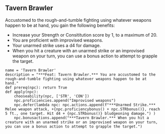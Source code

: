 ## Tavern Brawler
Accustomed to the rough-and-tumble fighting using whatever weapons happen to be at hand, you gain the following benefits:

* Increase your Strength or Consititution score by 1, to a maximum of 20.
* You are proficient with improvised weapons.
* Your unarmed strike uses a d4 for damage.
* When you hit a creature with an unarmed strike or an improvised weapon on your turn, you can use a bonus action to attempt to grapple the target.

```
name = 'Tavern Brawler'
description = "***Feat: Tavern Brawler.*** You are accustomed to the rough-and-tumble fighting using whatever weapons happen to be at hand."
def prereq(npc): return True
def apply(npc):
    chooseability(npc, ['STR', 'CON'])
    npc.proficiencies.append("Improvised weapons")
    npc.defer(lambda npc: npc.actions.append(f"***Unarmed Strike.*** Melee weapon attack, +{npc.proficiencybonus() + npc.STRbonus()}, reach 5 ft., one target. Hit d4 + {npc.STRbonus()} bludgeoning damage.") )
    npc.bonusactions.append("***Tavern Brawler.*** When you hit a creature with an unarmed strike or an improvised weapon on your turn, you can use a bonus action to attempt to grapple the target.")
```
